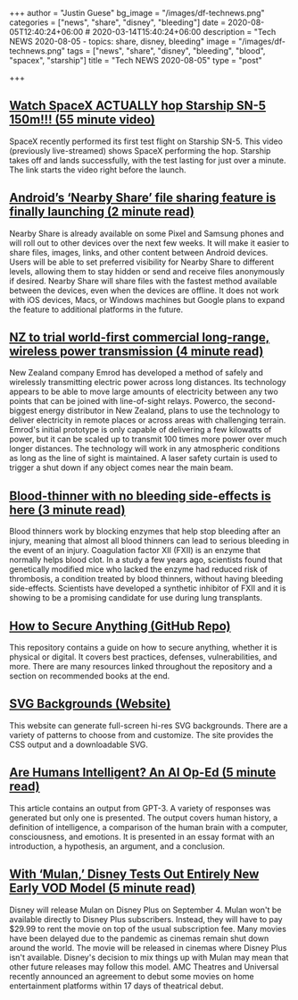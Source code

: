 +++
author = "Justin Guese"
bg_image = "/images/df-technews.png"
categories = ["news", "share", "disney", "bleeding"]
date = 2020-08-05T12:40:24+06:00 # 2020-03-14T15:40:24+06:00
description = "Tech NEWS 2020-08-05 - topics: share, disney, bleeding"
image = "/images/df-technews.png"
tags = ["news", "share", "disney", "bleeding", "blood", "spacex", "starship"]
title = "Tech NEWS 2020-08-05"
type = "post"

+++

## [Watch SpaceX ACTUALLY hop Starship SN-5 150m!!! (55 minute video)](https://www.youtube.com/watch?v=NJR4gZBLMNw&t=2190/1/01000173be18aa2b-56185a3a-ab45-42fb-8861-4d051bbbfcbf-000000/tF4VgJuVHSL6WuBNRFLIHPtbymvZ6JGDucwK0Mwop1U=152)

SpaceX recently performed its first test flight on Starship SN-5. This video (previously live-streamed) shows SpaceX performing the hop. Starship takes off and lands successfully, with the test lasting for just over a minute. The link starts the video right before the launch.

## [Android’s ‘Nearby Share’ file sharing feature is finally launching (2 minute read)](https://www.theverge.com/2020/8/4/21353020/android-nearby-share-file-sharing-feature-launch-airdrop?scrolla=5eb6d68b7fedc32c19ef33b4/1/01000173be18aa2b-56185a3a-ab45-42fb-8861-4d051bbbfcbf-000000/ie6tIpzctulzP5SgH-NoASsAC_RFoPSG5vlN7J3kcN0=152)

Nearby Share is already available on some Pixel and Samsung phones and will roll out to other devices over the next few weeks. It will make it easier to share files, images, links, and other content between Android devices. Users will be able to set preferred visibility for Nearby Share to different levels, allowing them to stay hidden or send and receive files anonymously if desired. Nearby Share will share files with the fastest method available between the devices, even when the devices are offline. It does not work with iOS devices, Macs, or Windows machines but Google plans to expand the feature to additional platforms in the future.

## [NZ to trial world-first commercial long-range, wireless power transmission (4 minute read)](https://newatlas.com/energy/long-range-wireless-power-transmission-new-zealand-emrod//1/01000173be18aa2b-56185a3a-ab45-42fb-8861-4d051bbbfcbf-000000/MVUrHVERsVcb9egOW7nw8z4bPTwuSgYrWe7S4RaLQKY=152)

New Zealand company Emrod has developed a method of safely and wirelessly transmitting electric power across long distances. Its technology appears to be able to move large amounts of electricity between any two points that can be joined with line-of-sight relays. Powerco, the second-biggest energy distributor in New Zealand, plans to use the technology to deliver electricity in remote places or across areas with challenging terrain. Emrod's initial prototype is only capable of delivering a few kilowatts of power, but it can be scaled up to transmit 100 times more power over much longer distances. The technology will work in any atmospheric conditions as long as the line of sight is maintained. A laser safety curtain is used to trigger a shut down if any object comes near the main beam.

## [Blood-thinner with no bleeding side-effects is here (3 minute read)](https://actu.epfl.ch/news/blood-thinner-with-no-bleeding-side-effects-is-her//1/01000173be18aa2b-56185a3a-ab45-42fb-8861-4d051bbbfcbf-000000/9_vZ5swDgrSRQdXKY8_o3hb4J5XNyWJXFdMNI4e4cIY=152)

Blood thinners work by blocking enzymes that help stop bleeding after an injury, meaning that almost all blood thinners can lead to serious bleeding in the event of an injury. Coagulation factor XII (FXII) is an enzyme that normally helps blood clot. In a study a few years ago, scientists found that genetically modified mice who lacked the enzyme had reduced risk of thrombosis, a condition treated by blood thinners, without having bleeding side-effects. Scientists have developed a synthetic inhibitor of FXII and it is showing to be a promising candidate for use during lung transplants.

## [How to Secure Anything (GitHub Repo)](https://github.com/veeral-patel/how-to-secure-anything/1/01000173be18aa2b-56185a3a-ab45-42fb-8861-4d051bbbfcbf-000000/FlKrWMV1BLOGq6baF_L5bwkWZQ24RN6gcOuUzf0BNC4=152)

This repository contains a guide on how to secure anything, whether it is physical or digital. It covers best practices, defenses, vulnerabilities, and more. There are many resources linked throughout the repository and a section on recommended books at the end.

## [SVG Backgrounds (Website)](https://www.svgbackgrounds.com//1/01000173be18aa2b-56185a3a-ab45-42fb-8861-4d051bbbfcbf-000000/JfgOIamZPpaHtXlnH3f06ZTXC6QxkybXHvK0U8GWhkg=152)

This website can generate full-screen hi-res SVG backgrounds. There are a variety of patterns to choose from and customize. The site provides the CSS output and a downloadable SVG.

## [Are Humans Intelligent? An AI Op-Ed (5 minute read)](https://arr.am/2020/07/31/human-intelligence-an-ai-op-ed//1/01000173be18aa2b-56185a3a-ab45-42fb-8861-4d051bbbfcbf-000000/5HiaQpbQAyXkBz9fQ1L-7lg78_VozSIqHUvJdZBuCFk=152)

This article contains an output from GPT-3. A variety of responses was generated but only one is presented. The output covers human history, a definition of intelligence, a comparison of the human brain with a computer, consciousness, and emotions. It is presented in an essay format with an introduction, a hypothesis, an argument, and a conclusion.

## [With ‘Mulan,’ Disney Tests Out Entirely New Early VOD Model (5 minute read)](https://variety.com/2020/film/news/mulan-disney-plus-premiere-1234711185//1/01000173be18aa2b-56185a3a-ab45-42fb-8861-4d051bbbfcbf-000000/DkVRNzud57PGhJC-oOXjRGyEtXyqpEktS1OuG0-BckE=152)

Disney will release Mulan on Disney Plus on September 4. Mulan won't be available directly to Disney Plus subscribers. Instead, they will have to pay $29.99 to rent the movie on top of the usual subscription fee. Many movies have been delayed due to the pandemic as cinemas remain shut down around the world. The movie will be released in cinemas where Disney Plus isn't available. Disney's decision to mix things up with Mulan may mean that other future releases may follow this model. AMC Theatres and Universal recently announced an agreement to debut some movies on home entertainment platforms within 17 days of theatrical debut.

